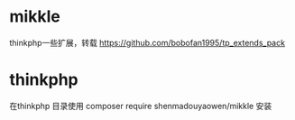 # mikkle
thinkphp一些扩展，转载
https://github.com/bobofan1995/tp_extends_pack
# thinkphp
在thinkphp 目录使用 composer require shenmadouyaowen/mikkle 安装
